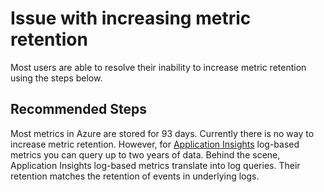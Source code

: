 <properties
  pagetitle="Issue with increasing metric retention"
  description=""
  service=""
  resource=""
  ms.author="riroloff"
  selfhelptype="Generic"
  supporttopicids="32730383"
  productpesids="16250"
  cloudenvironments="blackforest,fairfax,mooncake,public,usnat,ussec"
  disableclouds=""
  articleid="84b817b8-e53e-450b-917b-ebd1ba4ad2b7"
  ownershipid="AzureMonitoring_AzureMetrics" />
# Issue with increasing metric retention
Most users are able to resolve their inability to increase metric retention using the steps below. 

## **Recommended Steps**
Most metrics in Azure are stored for 93 days. Currently there is no way to increase metric retention. However, for [Application Insights](https://docs.microsoft.com/azure/azure-monitor/app/app-insights-overview) log-based metrics you can query up to two years of data. Behind the scene, Application Insights log-based metrics translate into log queries. Their retention matches the retention of events in underlying logs.